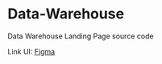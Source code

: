 # Data-Warehouse

Data Warehouse Landing Page source code

Link UI: [Figma](https://www.figma.store/download/data-warehouse-landing-page-for-figma/)
